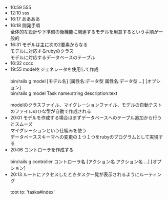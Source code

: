 
- 10:59 555
- 12:10 sss
- 16:17 ああああ
- 16:18 開発手順<br>全体的な設計や下準備の後機能に関連するモデルを用意するという手順が一般的
- 16:31 モデルは主に次の2要素からなる<br>モデルに対応するrubyのクラス<br>モデルに対応するデータベースのテーブル
- 16:32 cccc
- 19:55 modelをジェネレータを使用して作成<br><br>bin/rails g model [モデル名] [属性名:データ型 属性名:データ型 ...] [オプション]<br>bin/rails g model Task name:string description:text<br><br>modelのクラスファイル、マイグレーションファイル、モデルの自動テストのファイルのひな型が自動で作成される
- 20:01 モデルを作成する場合はまずデータベースへのテーブル追加から行うとスムーズ<br>マイグレーションという仕組みを使う<br>データベーススキーマへの変更の１つ１つをrubyのプログラムとして実現する<br>
- 20:06 コントローラを作成する<br><br>bin/rails g controller コントローラ名 [アクション名 アクション名 ...] [オプション]
- 20:13 ルートにアクセスしたときタスク一覧が表示されるようにルーティング<br><br>toot to: 'tasks#index'